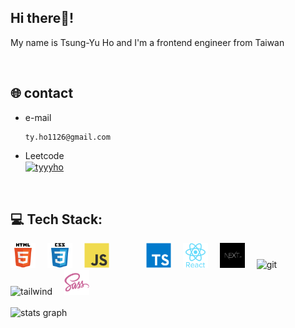 <h2 align="left">Hi there👋! </h2>
<p>My name is Tsung-Yu Ho and I'm a frontend engineer from Taiwan</p>

<br/>

## 🌐 contact
 - e-mail
   ```
   ty.ho1126@gmail.com
   ```

- Leetcode
  <br/>
  <a href="https://www.leetcode.com/tyyyho" target="blank"><img align="center" src="https://raw.githubusercontent.com/rahuldkjain/github-profile-readme-generator/master/src/images/icons/Social/leet-code.svg" alt="tyyyho" height="30" width="40" /></a>


<br/>

## 💻 Tech Stack:
<div align="left">
    <img style="margin-right: 15px" src="https://raw.githubusercontent.com/devicons/devicon/master/icons/html5/html5-original-wordmark.svg" alt="html5" width="40" height="40" /> 
    <img style="margin-right: 15px" src="https://raw.githubusercontent.com/devicons/devicon/master/icons/css3/css3-original-wordmark.svg" alt="css3" width="40" height="40" />
    <img style="margin-right: 55px;" src="https://raw.githubusercontent.com/devicons/devicon/master/icons/javascript/javascript-original.svg" alt="javascript" width="40" height="40" /> 
    <img style="margin-right: 15px;" src="https://raw.githubusercontent.com/devicons/devicon/master/icons/typescript/typescript-original.svg" alt="typescript" width="40" height="40" />
    <img style="margin-right: 15px;" src="https://raw.githubusercontent.com/devicons/devicon/master/icons/react/react-original-wordmark.svg" alt="react" width="40" height="40" />
    <img style="margin-right: 15px;" src="https://raw.githubusercontent.com/TyyyHo/TyyyHo/main/nextjs.png" alt="nextjs" width="40" height="40" />
    <img style="margin-right: 15px;" src="https://www.vectorlogo.zone/logos/git-scm/git-scm-icon.svg" alt="git" width="40" height="40" />
    <img style="margin-right: 15px;" src="https://www.vectorlogo.zone/logos/tailwindcss/tailwindcss-icon.svg" alt="tailwind" width="40" height="40" />
    <img style="margin-right: 15px;" src="https://raw.githubusercontent.com/devicons/devicon/master/icons/sass/sass-original.svg" alt="sass" width="40" height="40" />
</div>

<br/>

<div align="left">
  <img src="https://github-readme-stats.vercel.app/api/top-langs/?username=tyyyHo&theme=dracula" alt="stats graph"  />
</div>



